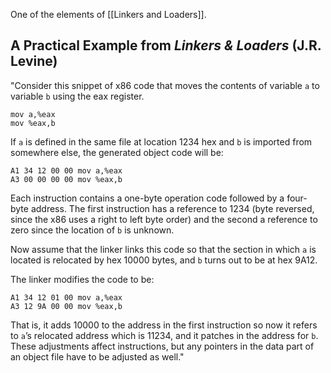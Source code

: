 One of the elements of [[Linkers and Loaders]].

## A Practical Example from *Linkers & Loaders* (J.R. Levine)

"Consider this snippet of x86 code that moves the contents of variable `a` to variable `b` using the eax register.
```
mov a,%eax
mov %eax,b
```

If `a` is defined in the same file at location 1234 hex and `b` is imported from
somewhere else, the generated object code will be:
```
A1 34 12 00 00 mov a,%eax
A3 00 00 00 00 mov %eax,b
```

Each instruction contains a one-byte operation code followed by a four-
byte address. The first instruction has a reference to 1234 (byte reversed,
since the x86 uses a right to left byte order) and the second a reference to
zero since the location of `b` is unknown.

Now assume that the linker links this code so that the section in which `a` is
located is relocated by hex 10000 bytes, and `b` turns out to be at hex 9A12.

The linker modifies the code to be:
```
A1 34 12 01 00 mov a,%eax
A3 12 9A 00 00 mov %eax,b
```

That is, it adds 10000 to the address in the first instruction so now it refers
to `a`’s relocated address which is 11234, and it patches in the address for
`b`. These adjustments affect instructions, but any pointers in the data part
of an object file have to be adjusted as well."

